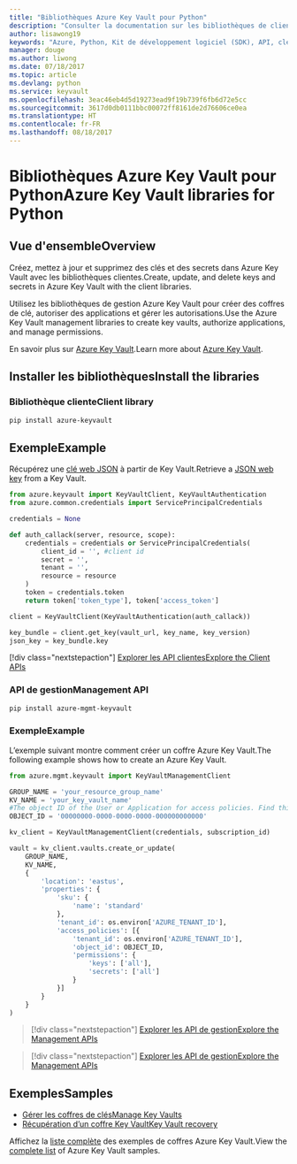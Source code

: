 ```yaml
---
title: "Bibliothèques Azure Key Vault pour Python"
description: "Consulter la documentation sur les bibliothèques de client Python pour Azure Key Vault"
author: lisawong19
keywords: "Azure, Python, Kit de développement logiciel (SDK), API, clés, Key Vault, authentification, secret, clé, sécurité"
manager: douge
ms.author: liwong
ms.date: 07/18/2017
ms.topic: article
ms.devlang: python
ms.service: keyvault
ms.openlocfilehash: 3eac46eb4d5d19273ead9f19b739f6fb6d72e5cc
ms.sourcegitcommit: 3617d0db0111bbc00072ff8161de2d76606ce0ea
ms.translationtype: HT
ms.contentlocale: fr-FR
ms.lasthandoff: 08/18/2017
---
```

# <a name="azure-key-vault-libraries-for-python"></a><span data-ttu-id="a52ec-104">Bibliothèques Azure Key Vault pour Python</span><span class="sxs-lookup"><span data-stu-id="a52ec-104">Azure Key Vault libraries for Python</span></span>

## <a name="overview"></a><span data-ttu-id="a52ec-105">Vue d'ensemble</span><span class="sxs-lookup"><span data-stu-id="a52ec-105">Overview</span></span>

<span data-ttu-id="a52ec-106">Créez, mettez à jour et supprimez des clés et des secrets dans Azure Key Vault avec les bibliothèques clientes.</span><span class="sxs-lookup"><span data-stu-id="a52ec-106">Create, update, and delete keys and secrets in Azure Key Vault with the client libraries.</span></span>

<span data-ttu-id="a52ec-107">Utilisez les bibliothèques de gestion Azure Key Vault pour créer des coffres de clé, autoriser des applications et gérer les autorisations.</span><span class="sxs-lookup"><span data-stu-id="a52ec-107">Use the Azure Key Vault management libraries to create key vaults, authorize applications, and manage permissions.</span></span> 

<span data-ttu-id="a52ec-108">En savoir plus sur [Azure Key Vault](/azure/key-vault/key-vault-whatis).</span><span class="sxs-lookup"><span data-stu-id="a52ec-108">Learn more about [Azure Key Vault](/azure/key-vault/key-vault-whatis).</span></span>

## <a name="install-the-libraries"></a><span data-ttu-id="a52ec-109">Installer les bibliothèques</span><span class="sxs-lookup"><span data-stu-id="a52ec-109">Install the libraries</span></span>

### <a name="client-library"></a><span data-ttu-id="a52ec-110">Bibliothèque cliente</span><span class="sxs-lookup"><span data-stu-id="a52ec-110">Client library</span></span>
```bash
pip install azure-keyvault
```

## <a name="example"></a><span data-ttu-id="a52ec-111">Exemple</span><span class="sxs-lookup"><span data-stu-id="a52ec-111">Example</span></span>
<span data-ttu-id="a52ec-112">Récupérez une [clé web JSON](https://tools.ietf.org/html/draft-ietf-jose-json-web-key-18) à partir de Key Vault.</span><span class="sxs-lookup"><span data-stu-id="a52ec-112">Retrieve a [JSON web key](https://tools.ietf.org/html/draft-ietf-jose-json-web-key-18) from a Key Vault.</span></span>

```python
from azure.keyvault import KeyVaultClient, KeyVaultAuthentication
from azure.common.credentials import ServicePrincipalCredentials

credentials = None

def auth_callack(server, resource, scope):
    credentials = credentials or ServicePrincipalCredentials(
        client_id = '', #client id
        secret = '',
        tenant = '',
        resource = resource
    )
    token = credentials.token
    return token['token_type'], token['access_token']

client = KeyVaultClient(KeyVaultAuthentication(auth_callack))

key_bundle = client.get_key(vault_url, key_name, key_version)
json_key = key_bundle.key
```
[!div class="nextstepaction"]
[<span data-ttu-id="a52ec-113">Explorer les API clientes</span><span class="sxs-lookup"><span data-stu-id="a52ec-113">Explore the Client APIs</span></span>](/python/api/overview/azure/keyvault/clientlibrary)

### <a name="management-api"></a><span data-ttu-id="a52ec-114">API de gestion</span><span class="sxs-lookup"><span data-stu-id="a52ec-114">Management API</span></span>
```bash
pip install azure-mgmt-keyvault
```

### <a name="example"></a><span data-ttu-id="a52ec-115">Exemple</span><span class="sxs-lookup"><span data-stu-id="a52ec-115">Example</span></span>
<span data-ttu-id="a52ec-116">L’exemple suivant montre comment créer un coffre Azure Key Vault.</span><span class="sxs-lookup"><span data-stu-id="a52ec-116">The following example shows how to create an Azure Key Vault.</span></span> 

```python
from azure.mgmt.keyvault import KeyVaultManagementClient

GROUP_NAME = 'your_resource_group_name'
KV_NAME = 'your_key_vault_name'
#The object ID of the User or Application for access policies. Find this number in the portal
OBJECT_ID = '00000000-0000-0000-0000-000000000000'

kv_client = KeyVaultManagementClient(credentials, subscription_id)

vault = kv_client.vaults.create_or_update(
    GROUP_NAME,
    KV_NAME,
    {
        'location': 'eastus',
        'properties': {
            'sku': {
                'name': 'standard'
            },
            'tenant_id': os.environ['AZURE_TENANT_ID'],
            'access_policies': [{
                'tenant_id': os.environ['AZURE_TENANT_ID'],
                'object_id': OBJECT_ID,
                'permissions': {
                    'keys': ['all'],
                    'secrets': ['all']
                }
            }]
        }
    }
)
```
> [!div class="nextstepaction"]
> [<span data-ttu-id="a52ec-117">Explorer les API de gestion</span><span class="sxs-lookup"><span data-stu-id="a52ec-117">Explore the Management APIs</span></span>](/python/api/azure.mgmt.keyvault)

> [!div class="nextstepaction"]
> [<span data-ttu-id="a52ec-118">Explorer les API de gestion</span><span class="sxs-lookup"><span data-stu-id="a52ec-118">Explore the Management APIs</span></span>](/python/api/overview/azure/keyvault/managementlibrary)

## <a name="samples"></a><span data-ttu-id="a52ec-119">Exemples</span><span class="sxs-lookup"><span data-stu-id="a52ec-119">Samples</span></span>
* <span data-ttu-id="a52ec-120">[Gérer les coffres de clés][1]</span><span class="sxs-lookup"><span data-stu-id="a52ec-120">[Manage Key Vaults][1]</span></span> 
* <span data-ttu-id="a52ec-121">[Récupération d’un coffre Key Vault][2]</span><span class="sxs-lookup"><span data-stu-id="a52ec-121">[Key Vault recovery][2]</span></span>

[1]: https://azure.microsoft.com/resources/samples/key-vault-python-manage/
[2]: https://azure.microsoft.com/resources/samples/key-vault-recovery-python/

<span data-ttu-id="a52ec-122">Affichez la [liste complète](https://azure.microsoft.com/resources/samples/?platform=python&term=key+vault) des exemples de coffres Azure Key Vault.</span><span class="sxs-lookup"><span data-stu-id="a52ec-122">View the [complete list](https://azure.microsoft.com/resources/samples/?platform=python&term=key+vault) of Azure Key Vault samples.</span></span> 